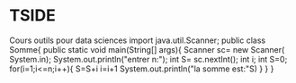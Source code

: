 # TSIDE
Cours outils pour data sciences
import java.util.Scanner;
public class Somme{
public static void main(String[] args){
Scanner sc= new Scanner( System.in);
System.out.println("entrer n:");
int S= sc.nextInt();
int i;
int S=0;
for(i=1;i<=n;i++){
S=S+i
i=i+1
System.out.println("la somme est:"S)
}
}
}

